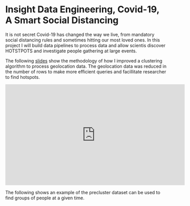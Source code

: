 # Insight Data Engineering, Covid-19, A Smart Social Distancing

It is not secret Covid-19 has changed the way we live, from mandatory social distancing rules and sometimes hitting our most loved ones. In this project I will build data pipelines to process data and allow scientis discover HOTSTPOTS and investigate people gathering at large events.


The following [slides](https://docs.google.com/presentation/d/1e2P15HbtsJ3QiQXl0H0nv10ulYOfAeWvLBiVEU1aJ9k/edit#slide=id.g6b20e22304_0_78) show the methodology of how I improved a clustering algorithm to process geolocation data. The geolocation data was reduced in the number of rows to make more efficient queries and facillitate researcher to find hotspots. 

<iframe width="560" height="315" src="https://www.youtube.com/embed/GkZULZxcC10" frameborder="0" allow="accelerometer; autoplay; clipboard-write; encrypted-media; gyroscope; picture-in-picture" allowfullscreen></iframe>

The following 
shows an example of the precluster dataset can be used to find groups of people at a given time.
